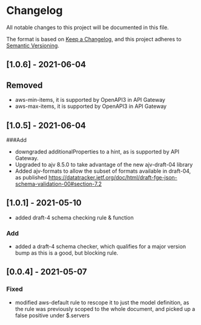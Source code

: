 # Changelog
All notable changes to this project will be documented in this file.

The format is based on [Keep a Changelog](https://keepachangelog.com/en/1.0.0/),
and this project adheres to [Semantic Versioning](https://semver.org/spec/v2.0.0.html).


## [1.0.6] - 2021-06-04

## Removed

- aws-min-items, it is supported by OpenAPI3 in API Gateway
- aws-max-items, it is supported by OpenAPI3 in API Gateway

## [1.0.5] - 2021-06-04

###Add
- downgraded additionalProperties to a hint, as is supported by API Gateway.
- Upgraded to ajv 8.5.0 to take advantage of the new ajv-draft-04 library
- Added ajv-formats to allow the subset of formats available in draft-04, as published https://datatracker.ietf.org/doc/html/draft-fge-json-schema-validation-00#section-7.2

## [1.0.1] - 2021-05-10

- added draft-4 schema checking rule & function
### Add

- added a draft-4 schema checker, which qualifies for a major version bump as this is a good, but blocking rule.

## [0.0.4] - 2021-05-07

### Fixed

- modified aws-default rule to rescope it to just the model definition, as the rule was previously scoped to the whole document, and picked up a false positive under $.servers
